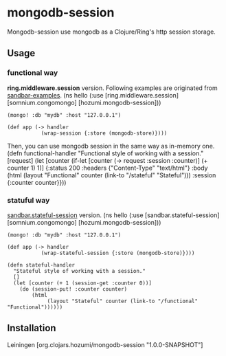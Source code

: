 # mongodb-session

Mongodb-session use mongodb as a Clojure/Ring's http session storage.

## Usage
### functional way
**ring.middleware.session** version. Following examples are originated from [sandbar-examples](https://github.com/brentonashworth/sandbar-examples/blob/master/sessions/src/sandbar/examples/session_demo.clj).
    (ns hello
      (:use [ring.middleware.session]
            [somnium.congomongo]
            [hozumi.mongodb-session]))
	    
    (mongo! :db "mydb" :host "127.0.0.1")
    
    (def app (-> handler
               (wrap-session {:store (mongodb-store)})))

Then, you can use mongodb session in the same way as in-memory one.
    (defn functional-handler
      "Functional style of working with a session."
      [request]
      (let [counter (if-let [counter (-> request :session :counter)]
                      (+ counter 1)
                      1)]
        {:status 200
         :headers {"Content-Type" "text/html"}
         :body (html
                (layout "Functional" counter (link-to "/stateful" "Stateful")))
         :session {:counter counter}}))

### statuful way
[sandbar.stateful-session](https://github.com/brentonashworth/sandbar) version.
    (ns hello
      (:use [sandbar.stateful-session]
            [somnium.congomongo]
            [hozumi.mongodb-session]))
	    
    (mongo! :db "mydb" :host "127.0.0.1")
    
    (def app (-> handler
               (wrap-stateful-session {:store (mongodb-store)})))

    (defn stateful-handler
      "Stateful style of working with a session."
      []
      (let [counter (+ 1 (session-get :counter 0))]
        (do (session-put! :counter counter)
            (html
                 (layout "Stateful" counter (link-to "/functional" "Functional"))))))

## Installation
Leiningen
    [org.clojars.hozumi/mongodb-session "1.0.0-SNAPSHOT"]

